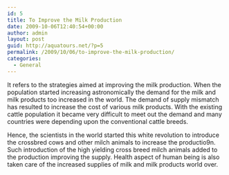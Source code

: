 ```yaml
---
id: 5
title: To Improve the Milk Production
date: 2009-10-06T12:40:54+00:00
author: admin
layout: post
guid: http://aquatours.net/?p=5
permalink: /2009/10/06/to-improve-the-milk-production/
categories:
  - General
---
```

It refers to the strategies aimed at improving the milk production. When the population started increasing astronomically the demand for the milk and milk products too increased in the world. The demand of supply mismatch has resulted to increase the cost of various milk products. With the existing cattle population it became very difficult to meet out the demand and many countries were depending upon the conventional cattle breeds.

Hence, the scientists in the world started this white revolution to introduce the crossbred cows and other milch animals to increase the productio9n. Such introduction of the high yielding cross breed milch animals added to the production improving the supply. Health aspect of human being is also taken care of the increased supplies of milk and milk products world over.